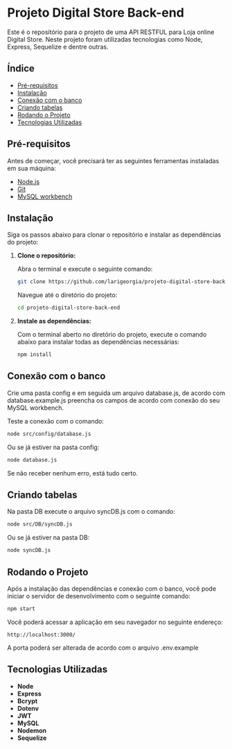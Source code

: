 # Projeto Digital Store Back-end

Este é o repositório para o projeto de uma API RESTFUL para Loja online Digital Store. Neste projeto foram utilizadas tecnologias como Node, Express, Sequelize e dentre outras.

## **Índice**
- [Pré-requisitos](#pré-requisitos)
- [Instalação](#instalação)
- [Conexão com o banco](#conexão-com-o-banco)
- [Criando tabelas](#criando-tabelas)
- [Rodando o Projeto](#rodando-o-projeto)
- [Tecnologias Utilizadas](#tecnologias-utilizadas)

## **Pré-requisitos**

Antes de começar, você precisará ter as seguintes ferramentas instaladas em sua máquina:

- [Node.js](https://nodejs.org/)
- [Git](https://git-scm.com/)
- [MySQL workbench](https://www.mysql.com/products/workbench/)

## **Instalação**

Siga os passos abaixo para clonar o repositório e instalar as dependências do projeto:

1. **Clone o repositório:**

   Abra o terminal e execute o seguinte comando:

   ```bash
   git clone https://github.com/larigeorgia/projeto-digital-store-back-end
   ```

   Navegue até o diretório do projeto:

   ```bash
   cd projeto-digital-store-back-end
   ```

2. **Instale as dependências:**

   Com o terminal aberto no diretório do projeto, execute o comando abaixo para instalar todas as dependências necessárias:

   ```bash
   npm install
   ```

## **Conexão com o banco**

Crie uma pasta config e em seguida um arquivo database.js, de acordo com database.example.js preencha os campos de acordo com conexão do seu MySQL workbench.

Teste a conexão com o comando:

```bash
node src/config/database.js
```

Ou se já estiver na pasta config: 

```bash
node database.js
```

Se não receber nenhum erro, está tudo certo. 

## **Criando tabelas**

Na pasta DB execute o arquivo syncDB.js com o comando:

```bash
node src/DB/syncDB.js
```

Ou se já estiver na pasta DB: 

```bash
node syncDB.js
```

## **Rodando o Projeto**

Após a instalação das dependências e conexão com o banco, você pode iniciar o servidor de desenvolvimento com o seguinte comando:

```bash
npm start
```

Você poderá acessar a aplicação em seu navegador no seguinte endereço:

```
http://localhost:3000/
```
A porta poderá ser alterada de acordo com o arquivo .env.example


## **Tecnologias Utilizadas**
- **Node**
- **Express**
- **Bcrypt**
- **Dotenv**
- **JWT**
- **MySQL**
- **Nodemon**
- **Sequelize**